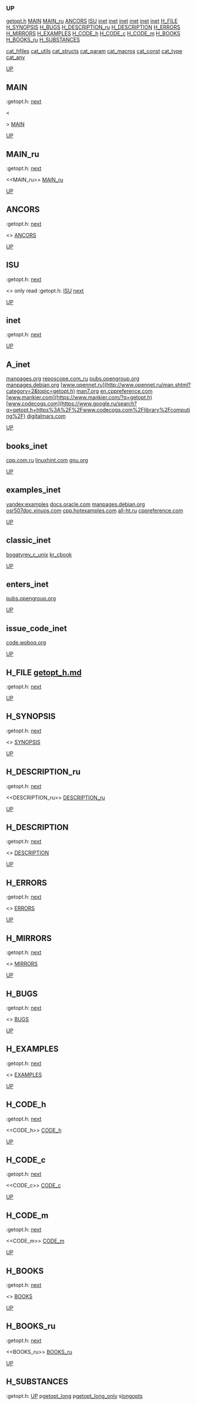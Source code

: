 ### UP
[getopt.h](##getopt.h)
[MAIN](##MAIN)
[MAIN_ru](##MAIN_ru)
[ANCORS](##ANCORS)
[ISU](##ISU)
[inet](##A_inet)
[inet](##books_inet)
[inet](##examples_inet)
[inet](##classic_inet)
[inet](##enters_inet)
[inet](##issue_code_inet)
[H_FILE](##H_FILE)
[H_SYNOPSIS](##H_SYNOPSIS)
[H_BUGS](##H_BUGS)
[H_DESCRIPTION_ru](##H_DESCRIPTION_ru)
[H_DESCRIPTION](##H_DESCRIPTION)
[H_ERRORS](##H_ERRORS)
[H_MIRRORS](##H_MIRRORS)
[H_EXAMPLES](##H_EXAMPLES)
[H_CODE_h](##H_CODE_h)
[H_CODE_c](##H_CODE_c)
[H_CODE_m](##H_CODE_m)
[H_BOOKS](##H_BOOKS)
[H_BOOKS_ru](##H_BOOKS_ru)
[H_SUBSTANCES](##H_SUBSTANCES)

[cat_hfiles](../cat_hfiles.md)
[cat_utils](../cat_utils.md)
[cat_structs](../cat_structs.md)
[cat_param](../cat_params.md)
[cat_macros](../cat_macross.md)
[cat_const](../cat_consts.md)
[cat_type](../cat_types.md)
[cat_any](../cat_anys.md)

[UP](###UP)
## MAIN
:getopt.h:
[next](##MAIN_ru)

<<MAIN>>
[MAIN](../fills/getopt_h/MAIN)


[UP](###UP)
## MAIN_ru
:getopt.h:
[next](##ANCORS)

<<MAIN_ru>>
[MAIN_ru](../fills/getopt_h/MAIN_ru)


[UP](###UP)
## ANCORS
:getopt.h:
[next](##ISU)

<<ANCORS>>
[ANCORS](../fills/getopt_h/ANCORS)


[UP](###UP)
## ISU
:getopt.h:
[next](##H_FILE)

<<ISU>>
only read
:getopt.h:
[ISU](../contents)
[next](##inet)


[UP](###UP)
## inet
:getopt.h:
[next](##H_FILE)

[UP](###UP)
## A_inet
[manpages.org](https://www.google.ru/search?q=getopt.h+site%3Ahttps%3A%2F%2Fmanpages.org)
[reposcope.com_ru](https://www.google.ru/search?q=getopt.h+site%3Ahttps%3A%2F%2Freposcope.com%2Fmanpages%2Fru)
[pubs.opengroup.org](https://www.google.com/search?q=getopt.h+https%3A%2F%2Fpubs.opengroup.org)
[manpages.debian.org](https://yandex.ru/search/?text=getopt.h+site%3Ahttps%3A%2F%2Fmanpages.debian.org%2F)
[www.opennet.ru](http://www.opennet.ru/man.shtml?category=2&topic=getopt.h)
[man7.org](https://www.google.ru/search?q=getopt.h+site%3Ahttps%3A%2F%2Fman7.org%2Flinux%2Fman-pages)
[en.cppreference.com](https://www.google.com/search?q=getopt.h+en.cppreference.com)
[www.mankier.com](https://www.mankier.com/?q=getopt.h)
[www.codecogs.com](https://www.google.ru/search?q=getopt.h+https%3A%2F%2Fwww.codecogs.com%2Flibrary%2Fcomputing%2F)
[digitalmars.com](https://www.google.ru/search?q=getopt.h+https%3A%2F%2Fdigitalmars.com%2Frtl%2F)


[UP](###UP)
## books_inet
[cpp.com.ru](https://yandex.ru/search/?text=getopt.h+site%3Ahttps%3A%2F%2Fcpp.com.ru)
[linuxhint.com](https://www.google.ru/search?q=getopt.h+site%3Ahttps%3A%2F%2Flinuxhint.com)
[gnu.org](https://www.google.ru/search?q=getopt.h+site%3Ahttps%3A%2F%2Fwww.gnu.org%2Fsoftware%2Flibc%2Fmanual)

[UP](###UP)
## examples_inet
[yandex:examples](https://yandex.ru/search/?text=getopt.h+example+in+c)
[docs.oracle.com](https://www.google.com/search?q=getopt.h+https%3A%2F%2Fdocs.oracle.com)
[manpages.debian.org](https://yandex.ru/search/?text=getopt.h+site%3Ahttps%3A%2F%2Fmanpages.debian.org%2F)
[osr507doc.xinuos.com](https://www.google.com/search?q=getopt.h+http%3A%2F%2Fosr507doc.xinuos.com%2Fen%2Fman)
[cpp.hotexamples.com](https://cpp.hotexamples.com/examples/-/-/getopt.h/cpp-getopt.h-function-examples.html)
[all-ht.ru](https://yandex.ru/search/?text=getopt.h+site%3Ahttp%3A%2F%2Fall-ht.ru%2Finf%2Fprog%2Fc%2F)
[cppreference.com](https://yandex.ru/search/?text=getopt.h+site%3Ahttps%3A%2F%2Fen.cppreference.com%2Fw%2Fc%2F)

[UP](###UP)
## classic_inet
[bogatyrev_c_unix](https://www.google.com/search?q=getopt.h+site%3Ahttps%3A%2F%2Fcpp.com.ru%2Fbogatyrev_c_unix)
[kr_cbook](https://www.google.com/search?q=getopt.h+site%3Ahttps%3A%2F%2Fcpp.com.ru%2Fkr_cbook)

[UP](###UP)
## enters_inet
[pubs.opengroup.org](https://pubs.opengroup.org/onlinepubs/9699919799/idx/head.html)

[UP](###UP)
## issue_code_inet
[code.woboq.org](https://www.google.com/search?h=&sitesearch=https%3A%2F%2Fcode.woboq.org%2Fuserspace%2Fglibc%2F&q=getopt.h)


[UP](###UP)
## H_FILE [getopt_h.md](getopt_h.md)
:getopt.h:
[next](##H_SYNOPSIS)

[UP](###UP)
## H_SYNOPSIS
:getopt.h:
[next](##H_DESCRIPTION_ru)

<<SYNOPSIS>>
[SYNOPSIS](../fills/getopt_h/SYNOPSIS)


[UP](###UP)
## H_DESCRIPTION_ru
:getopt.h:
[next](##H_DESCRIPTION)

<<DESCRIPTION_ru>>
[DESCRIPTION_ru](../fills/getopt_h/DESCRIPTION_ru)


[UP](###UP)
## H_DESCRIPTION
:getopt.h:
[next](##H_ERRORS)

<<DESCRIPTION>>
[DESCRIPTION](../fills/getopt_h/DESCRIPTION)


[UP](###UP)
## H_ERRORS
:getopt.h:
[next](##H_MIRRORS)

<<ERRORS>>
[ERRORS](../fills/getopt_h/ERRORS)


[UP](###UP)
## H_MIRRORS
:getopt.h:
[next](##H_BUGS)

<<MIRRORS>>
[MIRRORS](../fills/getopt_h/MIRRORS)


[UP](###UP)
## H_BUGS
:getopt.h:
[next](##H_EXAMPLES)

<<BUGS>>
[BUGS](../fills/getopt_h/BUGS)


[UP](###UP)
## H_EXAMPLES
:getopt.h:
[next](##H_CODE)

<<EXAMPLES>>
[EXAMPLES](../fills/getopt_h/EXAMPLES)


[UP](###UP)
## H_CODE_h
:getopt.h:
[next](##H_CODE_c)

<<CODE_h>>
[CODE_h](../fills/getopt_h/CODE_h)


[UP](###UP)
## H_CODE_c
:getopt.h:
[next](##H_CODE_m)

<<CODE_c>>
[CODE_c](../fills/getopt_h/CODE_c)


[UP](###UP)
## H_CODE_m
:getopt.h:
[next](##H_BOOKS)

<<CODE_m>>
[CODE_m](../fills/getopt_h/CODE_m)


[UP](###UP)
## H_BOOKS
:getopt.h:
[next](##H_BOOKS_ru)

<<BOOKS>>
[BOOKS](../fills/getopt_h/BOOKS)


[UP](###UP)
## H_BOOKS_ru
:getopt.h:
[next](##H_SUBSTANCES)

<<BOOKS_ru>>
[BOOKS_ru](../fills/getopt_h/BOOKS_ru)


[UP](###UP)
## H_SUBSTANCES
:getopt.h:
[UP](###UP)
p[getopt_long](../utils/getopt_long/getopt_long.man)
p[getopt_long_only](../utils/getopt_long_only/getopt_long_only.man)
s[longopts](../structs/longopts/longopts.man)

